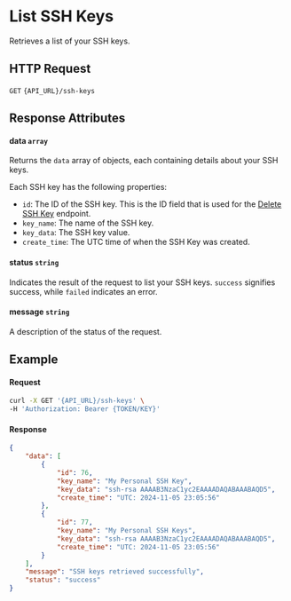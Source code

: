 # List SSH Keys

Retrieves a list of your SSH keys.

## HTTP Request

`GET` `{API_URL}/ssh-keys`

## Response Attributes

#### data `array`

Returns the `data` array of objects, each containing details about your SSH keys.

Each SSH key has the following properties:
- `id`: The ID of the SSH key. This is the ID field that is used for the [Delete SSH Key](Delete_SSH_Key.md) endpoint.
- `key_name`: The name of the SSH key.
- `key_data`: The SSH key value.
- `create_time`: The UTC time of when the SSH Key was created.

#### status `string`

Indicates the result of the request to list your SSH keys. `success` signifies success, while `failed` indicates an error.

#### message `string`

A description of the status of the request.

## Example

#### Request

```bash
curl -X GET '{API_URL}/ssh-keys' \
-H 'Authorization: Bearer {TOKEN/KEY}'
```

#### Response

```json
{
    "data": [
        {
            "id": 76,
            "key_name": "My Personal SSH Key",
            "key_data": "ssh-rsa AAAAB3NzaC1yc2EAAAADAQABAAABAQD5",
            "create_time": "UTC: 2024-11-05 23:05:56"
        },
        {
            "id": 77,
            "key_name": "My Personal SSH Keys",
            "key_data": "ssh-rsa AAAAB3NzaC1yc2EAAAADAQABAAABAQD5",
            "create_time": "UTC: 2024-11-05 23:05:56"
        }
    ],
    "message": "SSH keys retrieved successfully",
    "status": "success"
}
```